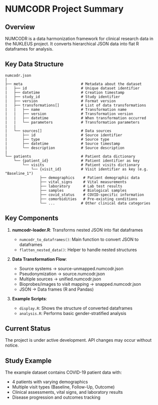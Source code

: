 # NUMCODR Project Summary

## Overview
NUMCODR is a data harmonization framework for clinical research data in the NUKLEUS project. It converts hierarchical JSON data into flat R dataframes for analysis.

## Key Data Structure

```
numcodr.json
|
├── meta                           # Metadata about the dataset
|   ├── id                         # Unique dataset identifier
|   ├── datetime                   # Creation timestamp
|   ├── study_id                   # Study identifier
|   ├── version                    # Format version
|   ├── transformations[]          # List of data transformations
|   |   ├── name                   # Transformation name
|   |   ├── version                # Transformation version
|   |   ├── datetime               # When transformation occurred
|   |   └── parameters             # Transformation parameters
|   |
|   └── sources[]                  # Data sources
|       ├── id                     # Source identifier
|       ├── type                   # Source type
|       ├── datetime               # Source timestamp
|       └── description            # Source description
|
└── patients                       # Patient data dictionary
    └── {patient_id}               # Patient identifier as key
        └── visits                 # Patient visits dictionary
            └── {visit_id}         # Visit identifier as key (e.g. "Baseline_1")
                ├── demographics    # Patient demographic data
                ├── vital_signs     # Vital measurements
                ├── laboratory      # Lab test results
                ├── samples         # Biological samples
                ├── covid_status    # COVID-specific information
                ├── comorbidities   # Pre-existing conditions
                └── ...            # Other clinical data categories
```

## Key Components

1. **numcodr-loader.R**: Transforms nested JSON into flat dataframes
   - `numcodr_to_dataframes()`: Main function to convert JSON to dataframes
   - `flatten_nested_data()`: Helper to handle nested structures

2. **Data Transformation Flow**:
   - Source systems → source-unmapped.numcodr.json
   - Pseudonymization → source.numcodr.json
   - Multiple sources → unified.numcodr.json
   - Bioprobes/images to visit mapping → snapped.numcodr.json
   - JSON → Data frames (R and Pandas)

3. **Example Scripts**:
   - `display.R`: Shows the structure of converted dataframes
   - `analysis.R`: Performs basic gender-stratified analysis

## Current Status
The project is under active development. API changes may occur without notice.

## Study Example
The example dataset contains COVID-19 patient data with:
- 4 patients with varying demographics
- Multiple visit types (Baseline, Follow-Up, Outcome)
- Clinical assessments, vital signs, and laboratory results
- Disease progression and outcomes tracking